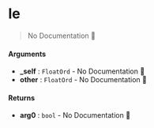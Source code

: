 # le

> No Documentation 🚧

#### Arguments

- **\_self** : `FloatOrd` \- No Documentation 🚧
- **other** : `FloatOrd` \- No Documentation 🚧

#### Returns

- **arg0** : `bool` \- No Documentation 🚧